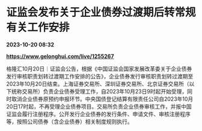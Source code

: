 # 证监会发布关于企业债券过渡期后转常规有关工作安排

**2023-10-20 08:32**

**https://www.gelonghui.com/live/1255267**

格隆汇10月20日｜证监会公告，根据《中国证监会国家发展改革委关于企业债券发行审核职责划转过渡期工作安排的公告》，企业债券发行审核职责划转过渡期至2023年10月20日结束。上海证券交易所、深圳证券交易所、北京证券交易所（以下统称交易所）负责企业债券受理工作，自2023年10月23日9时起开始受理，同时取消企业债券原预约申报环节。中央国债登记结算有限责任公司自2023年10月20日17时起，不再受理企业债券项目。交易所负责企业债券审核工作，并报中国证监会履行注册程序。公开发行企业债券的发行条件、申请文件、审核注册程序等，按照公司债券（含企业债券）相关制度规则执行。